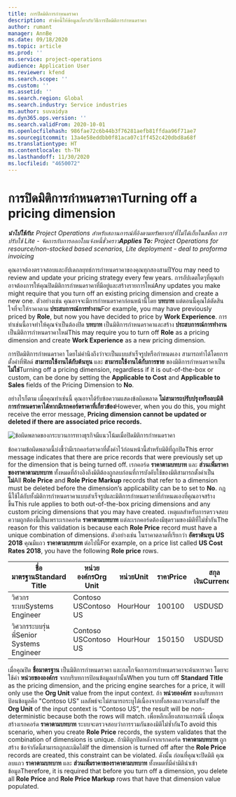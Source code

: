 ```yaml
---
title: การปิดมิติการกำหนดราคา
description: หัวข้อนี้ให้ข้อมูลเกี่ยวกับวิธีการปิดมิติการกำหนดราคา
author: rumant
manager: AnnBe
ms.date: 09/18/2020
ms.topic: article
ms.prod: ''
ms.service: project-operations
audience: Application User
ms.reviewer: kfend
ms.search.scope: ''
ms.custom: ''
ms.assetid: ''
ms.search.region: Global
ms.search.industry: Service industries
ms.author: suvaidya
ms.dyn365.ops.version: ''
ms.search.validFrom: 2020-10-01
ms.openlocfilehash: 986fae72c6b44b3f76281aefb81ffdaa96f71ae7
ms.sourcegitcommit: 13a4e58eddbb0f81aca07c1ff452c420dbd8a68f
ms.translationtype: HT
ms.contentlocale: th-TH
ms.lasthandoff: 11/30/2020
ms.locfileid: "4650072"
---
```

# <a name="turning-off-a-pricing-dimension"></a><span data-ttu-id="675fd-103">การปิดมิติการกำหนดราคา</span><span class="sxs-lookup"><span data-stu-id="675fd-103">Turning off a pricing dimension</span></span>

<span data-ttu-id="675fd-104">_**นำไปใช้กับ:** Project Operations สำหรับสถานการณ์ที่อิงตามทรัพยากร/ที่ไม่ได้เก็บในสต็อก การปรับใช้ Lite - จัดการกับการออกใบแจ้งหนี้ชั่วคราว_</span><span class="sxs-lookup"><span data-stu-id="675fd-104">_**Applies To:** Project Operations for resource/non-stocked based scenarios, Lite deployment - deal to proforma invoicing_</span></span>

<span data-ttu-id="675fd-105">คุณอาจต้องตรวจสอบและอัปเดกลยุทธ์การกำหนดราคาของคุณทุกสองสามปี</span><span class="sxs-lookup"><span data-stu-id="675fd-105">You may need to review and update your pricing strategy every few years.</span></span> <span data-ttu-id="675fd-106">การอัปเดตใดๆที่คุณทำอาจต้องการให้คุณปิดมิติการกำหนดราคาที่มีอยู่และสร้างรายการใหม่</span><span class="sxs-lookup"><span data-stu-id="675fd-106">Any updates you make might require that you turn off an existing pricing dimension and create a new one.</span></span> <span data-ttu-id="675fd-107">ตัวอย่างเช่น คุณอาจจะมีการกำหนดราคาก่อนหน้านี้โดย **บทบาท** แต่ตอนนี้คุณได้ตัดสินใจที่จะให้ราคาตาม **ประสบการณ์การทำงาน**</span><span class="sxs-lookup"><span data-stu-id="675fd-107">For example, you may have previously priced by **Role**, but now you have decided to price by **Work Experience**.</span></span> <span data-ttu-id="675fd-108">การทำเช่นนี้อาจทำให้คุณจำเป็นต้องปิด **บทบาท** เป็นมิติการกำหนดราคาและสร้าง **ประสบการณ์การทำงาน** เป็นมิติการกำหนดราคาใหม่</span><span class="sxs-lookup"><span data-stu-id="675fd-108">This may require you to turn off **Role** as a pricing dimension and create **Work Experience** as a new pricing dimension.</span></span> 

<span data-ttu-id="675fd-109">การปิดมิติการกำหนดราคา โดยไม่คำนึงถึงว่าจะเป็นแบบสำเร็จรูปหรือกำหนดเอง สามารถทำได้โดยการตั้งค่าที่ฟิลด์ **สามารถใช้งานได้กับต้นทุน** และ **สามารถใช้งานได้กับการขาย** ของมิติการกำหนดราคาเป็น **ไม่ใช่**</span><span class="sxs-lookup"><span data-stu-id="675fd-109">Turning off a pricing dimension, regardless if it is out-of-the-box or custom, can be done by setting the **Applicable to Cost** and **Applicable to Sales** fields of the Pricing Dimension to **No**.</span></span>

<span data-ttu-id="675fd-110">อย่างไรก็ตาม เมื่อคุณทำเช่นนี้ คุณอาจได้รับข้อความแสดงข้อผิดพลาด **ไม่สามารถปรับปรุงหรือลบมิติการกำหนดราคาได้หากมีเรกคอร์ดราคาที่เกี่ยวข้อง**</span><span class="sxs-lookup"><span data-stu-id="675fd-110">However, when you do this, you might receive the error message, **Pricing dimension cannot be updated or deleted if there are associated price records.**</span></span>

![ข้อผิดพลาดของกระบวนการทางธุรกิจมีแนวโน้มเมื่อปิดมิติการกำหนดราคา](media/Business-Process-Error.png)

<span data-ttu-id="675fd-112">ข้อความข้อผิดพลาดนี้บ่งชี้ว่ามีเรกคอร์ดราคาที่ตั้งค่าไว้ก่อนหน้านี้สำหรับมิติที่ถูกปิด</span><span class="sxs-lookup"><span data-stu-id="675fd-112">This error message indicates that there are price records that were previously set up for the dimension that is being turned off.</span></span> <span data-ttu-id="675fd-113">เรกคอร์ด **ราคาตามบทบาท** และ **ส่วนเพิ่มราคาของราคาตามบทบาท** ทั้งหมดที่อ้างอิงถึงมิติต้องถูกลบก่อนที่การบังคับใช้ของมิติสามารถตั้งค่าเป็น **ไม่**</span><span class="sxs-lookup"><span data-stu-id="675fd-113">All **Role Price** and **Role Price Markup** records that refer to a dimension must be deleted before the dimension’s applicability can be to set to **No**.</span></span> <span data-ttu-id="675fd-114">กฎนี้ใช้ได้กับทั้งมิติการกำหนดราคาแบบสำเร็จรูปและมิติการกำหนดราคาที่กำหนดเองที่คุณอาจสร้างขึ้น</span><span class="sxs-lookup"><span data-stu-id="675fd-114">This rule applies to both out-of-the-box pricing dimensions and any custom pricing dimensions that you may have created.</span></span> <span data-ttu-id="675fd-115">เหตุผลสำหรับการตรวจสอบความถูกต้องนี้เป็นเพราะเรกคอร์ด **ราคาตามบทบาท** แต่ละเรกคอร์ดต้องมีชุดรวมของมิติที่ไม่ซ้ำกัน</span><span class="sxs-lookup"><span data-stu-id="675fd-115">The reason for this validation is because each **Role Price** record must have a unique combination of dimensions.</span></span> <span data-ttu-id="675fd-116">ตัวอย่างเช่น ในราคาตลาดที่เรียกว่า **อัตราต้นทุน US 2018** คุณมีแถว **ราคาตามบทบาท** ต่อไปนี้</span><span class="sxs-lookup"><span data-stu-id="675fd-116">For example, on a price list called **US Cost Rates 2018**, you have the following **Role price** rows.</span></span> 

| <span data-ttu-id="675fd-117">ชื่อมาตรฐาน</span><span class="sxs-lookup"><span data-stu-id="675fd-117">Standard Title</span></span>         | <span data-ttu-id="675fd-118">หน่วยองค์กร</span><span class="sxs-lookup"><span data-stu-id="675fd-118">Org Unit</span></span>    |<span data-ttu-id="675fd-119">หน่วย</span><span class="sxs-lookup"><span data-stu-id="675fd-119">Unit</span></span>   |<span data-ttu-id="675fd-120">ราคา</span><span class="sxs-lookup"><span data-stu-id="675fd-120">Price</span></span>  |<span data-ttu-id="675fd-121">สกุลเงิน</span><span class="sxs-lookup"><span data-stu-id="675fd-121">Currency</span></span>  |
| -----------------------|-------------|-------|-------|----------|
| <span data-ttu-id="675fd-122">วิศวกรระบบ</span><span class="sxs-lookup"><span data-stu-id="675fd-122">Systems Engineer</span></span>|<span data-ttu-id="675fd-123">Contoso US</span><span class="sxs-lookup"><span data-stu-id="675fd-123">Contoso US</span></span>|<span data-ttu-id="675fd-124">Hour</span><span class="sxs-lookup"><span data-stu-id="675fd-124">Hour</span></span>| <span data-ttu-id="675fd-125">100</span><span class="sxs-lookup"><span data-stu-id="675fd-125">100</span></span>|<span data-ttu-id="675fd-126">USD</span><span class="sxs-lookup"><span data-stu-id="675fd-126">USD</span></span>|
| <span data-ttu-id="675fd-127">วิศวกรระบบรุ่นพี่</span><span class="sxs-lookup"><span data-stu-id="675fd-127">Senior Systems Engineer</span></span>|<span data-ttu-id="675fd-128">Contoso US</span><span class="sxs-lookup"><span data-stu-id="675fd-128">Contoso US</span></span>|<span data-ttu-id="675fd-129">Hour</span><span class="sxs-lookup"><span data-stu-id="675fd-129">Hour</span></span>| <span data-ttu-id="675fd-130">150</span><span class="sxs-lookup"><span data-stu-id="675fd-130">150</span></span>| <span data-ttu-id="675fd-131">USD</span><span class="sxs-lookup"><span data-stu-id="675fd-131">USD</span></span>|


<span data-ttu-id="675fd-132">เมื่อคุณปิด **ชื่อมาตรฐาน** เป็นมิติการกำหนดราคา และกลไกจัดการการกำหนดราคาจะค้นหาราคา โดยจะใช้ค่า **หน่วยขององค์กร** จากบริบทการป้อนข้อมูลเท่านั้น</span><span class="sxs-lookup"><span data-stu-id="675fd-132">When you turn off **Standard Title** as the pricing dimension, and the pricing engine searches for a price, it will only use the **Org Unit** value from the input context.</span></span> <span data-ttu-id="675fd-133">ถ้า **หน่วยองค์กร** ของบริบทการป้อนข้อมูลคือ "Contoso US" ผลลัพธ์จะไม่สามารถระบุได้เนื่องจากทั้งสองแถวจะตรงกัน</span><span class="sxs-lookup"><span data-stu-id="675fd-133">If the **Org Unit** of the input context is “Contoso US”, the result will be non-deterministic because both the rows will match.</span></span> <span data-ttu-id="675fd-134">เพื่อหลีกเลี่ยงสถานการณ์นี้ เมื่อคุณสร้างเรกคอร์ด **ราคาตามบทบาท** ระบบจะตรวจสอบว่าการรวมกันของมิติไม่ซ้ำกัน</span><span class="sxs-lookup"><span data-stu-id="675fd-134">To avoid this scenario, when you create **Role Price** records, the system validates that the combination of dimensions is unique.</span></span> <span data-ttu-id="675fd-135">ถ้ามิติถูกปิดหลังจากเรกคอร์ด **ราคาตามบทบาท** ถูกสร้าง ข้อจำกัดนี้สามารถถูกละเมิดได้</span><span class="sxs-lookup"><span data-stu-id="675fd-135">If the dimension is turned off after the **Role Price** records are created, this constraint can be violated.</span></span> <span data-ttu-id="675fd-136">ดังนั้น ก่อนที่คุณจะปิดมิติ คุณลบแถว **ราคาตามบทบาท** และ **ส่วนเพิ่มราคาของราคาตามบทบาท** ทั้งหมดที่มีค่ามิตินำเข้าข้อมูล</span><span class="sxs-lookup"><span data-stu-id="675fd-136">Therefore, it is required that before you turn off a dimension, you delete all **Role Price** and **Role Price Markup** rows that have that dimension value populated.</span></span>

